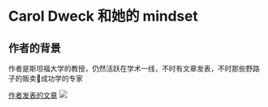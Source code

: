# Carol Dweck 和她的 mindset
## 作者的背景
作者是斯坦福大学的教授，仍然活跃在学术一线，不时有文章发表，不时那些野路子的贩卖成功学的专家

[作者发表的文章](https://profiles.stanford.edu/carol-dweck?tab=publications)
![](http://wang3feng.cn/markdown-img-paste-20181105100948100.png)
